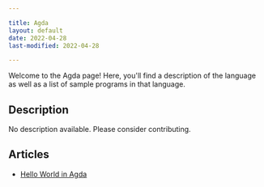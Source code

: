 ```yaml
---

title: Agda
layout: default
date: 2022-04-28
last-modified: 2022-04-28

---
```


Welcome to the Agda page! Here, you'll find a description of the language as well as a list of sample programs in that language.

## Description

No description available. Please consider contributing.

## Articles

- [Hello World in Agda](https://sampleprograms.io/projects/hello-world/agda)